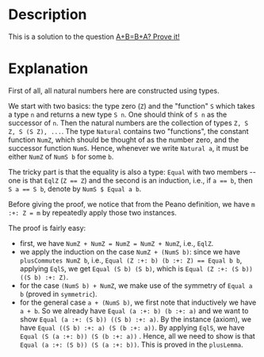 # Description

This is a solution to the question [A+B=B+A? Prove it!](https://www.codewars.com/kata/59db393bc1596bd2b700007f)


# Explanation

First of all, all natural numbers here are constructed using types.

We start with two basics: the type zero (`Z`) and the "function" `S` which takes a type `n` and returns a new type `S n`. One should think of `S n` as the successor of `n`. Then the natural numbers are the collection of types `Z, S Z, S (S Z), ...`. The type `Natural` contains two "functions", the constant function `NumZ`, which should be thought of as the number zero, and the successor function `NumS`. Hence, whenever we write `Natural a`, it must be either `NumZ` of `NumS b` for some `b`.

The tricky part is that the equality is also a type: `Equal` with two members -- one is that `EqlZ` (`Z == Z`) and the second is an induction, i.e., if `a == b`, then `S a == S b`, denote by `NumS $ Equal a b`.


Before giving the proof, we notice that from the Peano definition, we have `m :+: Z = m` by repeatedly apply those two instances.

The proof is fairly easy: 

- first, we have `NumZ + NumZ = NumZ = NumZ + NumZ`, i.e., `EqlZ`.
- we apply the induction on the case `NumZ + (NumS b)`: since we have `plusCommutes NumZ b`, i.e., `Equal (Z :+: b) (b :+: Z) == Equal b b`, applying `EqlS`, we get `Equal (S b) (S b)`, which is `Equal (Z :+: (S b)) ((S b) :+: Z)`.
- for the case `(NumS b) + NumZ`, we make use of the symmetry of `Equal a b` (proved in `symmetric`).
- for the general case `a + (NumS b)`, we first note that inductively we have `a + b`. So we already have `Equal (a :+: b) (b :+: a)` and we want to show `Equal (a :+: (S b)) ((S b) :+: a)`. By the instance (axiom), we have `Equal ((S b) :+: a) (S (b :+: a))`. By applying `EqlS`, we have `Equal (S (a :+: b)) (S (b :+: a))` . Hence, all we need to show is that `Equal (a :+: (S b)) (S (a :+: b))`. This is proved in the `plusLemma`.
